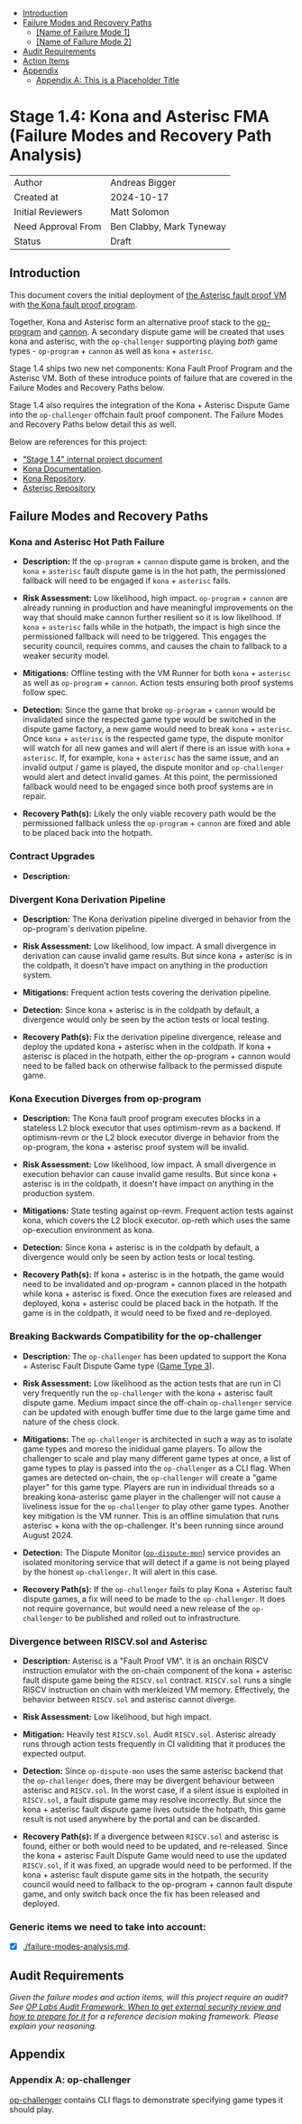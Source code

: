 <!-- START doctoc generated TOC please keep comment here to allow auto update -->
<!-- DON'T EDIT THIS SECTION, INSTEAD RE-RUN doctoc TO UPDATE -->

- [Introduction](#introduction)
- [Failure Modes and Recovery Paths](#failure-modes-and-recovery-paths)
  - [[Name of Failure Mode 1]](#name-of-failure-mode-1)
  - [[Name of Failure Mode 2]](#name-of-failure-mode-2)
- [Audit Requirements](#audit-requirements)
- [Action Items](#action-items)
- [Appendix](#appendix)
  - [Appendix A: This is a Placeholder Title](#appendix-a-this-is-a-placeholder-title)

<!-- END doctoc generated TOC please keep comment here to allow auto update -->

# Stage 1.4: Kona and Asterisc FMA (Failure Modes and Recovery Path Analysis)

| | |
|--------|--------------|
| Author | Andreas Bigger |
| Created at | 2024-10-17 |
| Initial Reviewers | Matt Solomon |
| Need Approval From | Ben Clabby, Mark Tyneway |
| Status | Draft |


## Introduction

This document covers the initial deployment of [the Asterisc fault proof VM](https://github.com/ethereum-optimism/asterisc) with [the Kona fault proof program](https://github.com/anton-rs/kona).

Together, Kona and Asterisc form an alternative proof stack to the [op-program](https://github.com/ethereum-optimism/optimism/tree/develop/op-program) and [cannon](https://github.com/ethereum-optimism/optimism/tree/develop/cannon). A secondary dispute game will be created that uses kona and asterisc, with the `op-challenger` supporting playing _both_ game types - `op-program` + `cannon` as well as `kona` + `asterisc`.

Stage 1.4 ships two new net components: Kona Fault Proof Program and the Asterisc VM.
Both of these introduce points of failure that are covered in the Failure Modes and Recovery Paths below.

Stage 1.4 also requires the integration of the Kona + Asterisc Dispute Game into the `op-challenger` offchain
fault proof component. The Failure Modes and Recovery Paths below detail this as well.

Below are references for this project:

- ["Stage 1.4" internal project document](https://www.notion.so/oplabs/Stage-1-4-Partway-a6f57ad777b148dda01488f2646cff17)
- [Kona Documentation](https://anton-rs.github.io/kona/).
- [Kona Repository](https://github.com/anton-rs/kona).
- [Asterisc Repository](https://github.com/ethereum-optimism/asterisc)


## Failure Modes and Recovery Paths

### Kona and Asterisc Hot Path Failure

- **Description:** If the `op-program` + `cannon` dispute game is broken, and the `kona` + `asterisc` fault dispute game is in the hot path, the permissioned fallback will need to be engaged if `kona` + `asterisc` fails.

- **Risk Assessment:**
  Low likelihood, high impact.
  `op-program` + `cannon` are already running in production and have meaningful improvements on the way that should make cannon further resilient so it is low likelihood.
  If `kona` + `asterisc` fails while in the hotpath, the impact is high since the permissioned fallback will need to be triggered. This engages the security council, requires comms, and causes the chain to fallback to a weaker security model. 

- **Mitigations:** 
  Offline testing with the VM Runner for both `kona` + `asterisc` as well as `op-program` + `cannon`.
  Action tests ensuring both proof systems follow spec.

- **Detection:**
  Since the game that broke `op-program` + `cannon` would be invalidated since the respected game type would be switched in the dispute game factory, a new game would need to break `kona` + `asterisc`.
  Once `kona` + `asterisc` is the respected game type, the dispute monitor will watch for all new games and will alert if there is an issue with `kona` + `asterisc`.
  If, for example, `kona` + `asterisc` has the same issue, and an invalid output / game is played, the dispute monitor and `op-challenger` would alert and detect invalid games.
  At this point, the permissioned fallback would need to be engaged since both proof systems are in repair.

- **Recovery Path(s):** Likely the only viable recovery path would be the permissioned fallback unless the `op-program` + `cannon` are fixed and able to be placed back into the hotpath.


### Contract Upgrades

- **Description:** 


### Divergent Kona Derivation Pipeline

- **Description:** The Kona derivation pipeline diverged in behavior from the op-program's derivation pipeline.

- **Risk Assessment:** Low likelihood, low impact. A small divergence in derivation can cause invalid game results. But since kona + asterisc is in the coldpath, it doesn't have impact on anything in the production system.

- **Mitigations:** Frequent action tests covering the derivation pipeline.

- **Detection:** Since kona + asterisc is in the coldpath by default, a divergence would only be seen by the action tests or local testing.

- **Recovery Path(s):** Fix the derivation pipeline divergence, release and deploy the updated kona + asterisc when in the coldpath. If kona + asterisc is placed in the hotpath, either the op-program + cannon would need to be falled back on otherwise fallback to the permissed dispute game.


### Kona Execution Diverges from op-program

- **Description:** The Kona fault proof program executes blocks in a stateless L2 block executor that uses optimism-revm as a backend. If optimism-revm or the L2 block executor diverge in behavior from the op-program, the kona + asterisc proof system will be invalid.

- **Risk Assessment:** Low likelihood, low impact. A small divergence in execution behavior can cause invalid game results. But since kona + asterisc is in the coldpath, it doesn't have impact on anything in the production system.

- **Mitigations:** State testing against op-revm. Frequent action tests against kona, which covers the L2 block executor. op-reth which uses the same op-execution environment as kona.

- **Detection:** Since kona + asterisc is in the coldpath by default, a divergence would only be seen by action tests or local testing.

- **Recovery Path(s):** If kona + asterisc is in the hotpath, the game would need to be invalidated and op-program + cannon placed in the hotpath while kona + asterisc is fixed. Once the execution fixes are released and deployed, kona + asterisc could be placed back in the hotpath. If the game is in the coldpath, it would need to be fixed and re-deployed.


### Breaking Backwards Compatibility for the op-challenger

- **Description:**
  The `op-challenger` has been updated to support the Kona + Asterisc Fault Dispute Game type ([Game Type 3](https://github.com/ethereum-optimism/optimism/blob/develop/op-challenger/game/fault/types/types.go#L30)).

- **Risk Assessment:**
  Low likelihood as the action tests that are run in CI very frequently run the `op-challenger` with the kona + asterisc fault dispute game.
  Medium impact since the off-chain `op-challenger` service can be updated with enough buffer time due to the large game time and nature of the chess clock.

- **Mitigations:**
  The `op-challenger` is architected in such a way as to isolate game types and moreso the inididual game players.
  To allow the challenger to scale and play many different game types at once, a list of game types to play is passed into the `op-challenger` as a CLI flag.
  When games are detected on-chain, the `op-challenger` will create a "game player" for this game type.
  Players are run in individual threads so a breaking kona-asterisc game player in the challenger will not cause a liveliness issue for the `op-challenger` to play other game types.
  Another key mitigation is the VM runner. This is an offline simulation that runs asterisc + kona with the op-challenger. It's been running since around August 2024.

- **Detection:** The Dispute Monitor ([`op-dispute-mon`](https://github.com/ethereum-optimism/optimism/tree/develop/op-dispute-mon)) service provides an isolated monitoring service that will detect if a game is not being played by the honest `op-challenger`. It will alert in this case.

- **Recovery Path(s):** If the `op-challenger` fails to play Kona + Asterisc fault dispute games, a fix will need to be made to the `op-challenger`. It does not require governance, but would need a new release of the `op-challenger` to be published and rolled out to infrastructure.


### Divergence between RISCV.sol and Asterisc

- **Description:** Asterisc is a "Fault Proof VM". It is an onchain RISCV instruction emulator with the on-chain component of the kona + asterisc fault dispute game being the `RISCV.sol` contract. `RISCV.sol` runs a single RISCV instruction on chain with merkleized VM memory. Effectively, the behavior between `RISCV.sol` and asterisc cannot diverge.

- **Risk Assessment:** Low likelihood, but high impact.

- **Mitigation:** Heavily test `RISCV.sol`. Audit `RISCV.sol`. Asterisc already runs through action tests frequently in CI validiting that it produces the expected output.

- **Detection:** Since `op-dispute-mon` uses the same asterisc backend that the `op-challenger` does, there may be divergent behaviour between asterisc and `RISCV.sol`. In the worst case, if a silent issue is exploited in `RISCV.sol`, a fault dispute game may resolve incorrectly. But since the kona + asterisc fault dispute game lives outside the hotpath, this game result is not used anywhere by the portal and can be discarded.

- **Recovery Path(s):** If a divergence between `RISCV.sol` and asterisc is found, either or both would need to be updated, and re-released. Since the kona + asterisc Fault Dispute Game would need to use the updated `RISCV.sol`, if it was fixed, an upgrade would need to be performed. If the kona + asterisc fault dispute game sits in the hotpath, the security council would need to fallback to the op-program + cannon fault dispute game, and only switch back once the fix has been released and deployed.


### Generic items we need to take into account:

- [X] [./failure-modes-analysis.md](./failure-modes-analysis.md).


## Audit Requirements

*Given the failure modes and action items, will this project require an audit? See [OP Labs Audit Framework: When to get external security review and how to prepare for it](https://gov.optimism.io/t/op-labs-audit-framework-when-to-get-external-security-review-and-how-to-prepare-for-it/6864) for a reference decision making framework. Please explain your reasoning.*


## Appendix

### Appendix A: op-challenger

[op-challenger](https://github.com/ethereum-optimism/optimism/tree/develop/op-challenger) contains CLI flags to demonstrate specifying game types it should play.
